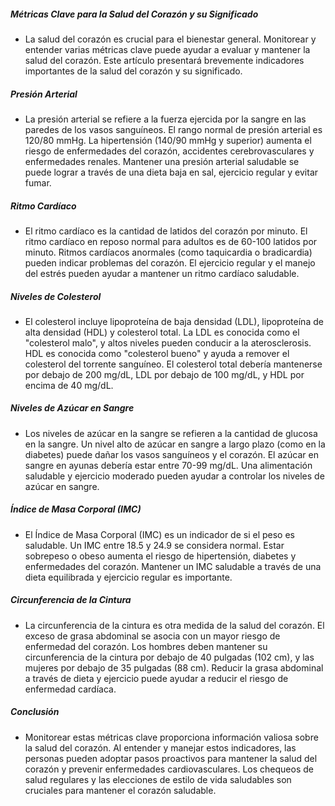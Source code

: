 ##### Métricas Clave para la Salud del Corazón y su Significado
* La salud del corazón es crucial para el bienestar general. Monitorear y entender varias métricas clave puede ayudar a evaluar y mantener la salud del corazón. Este artículo presentará brevemente indicadores importantes de la salud del corazón y su significado.

##### Presión Arterial
* La presión arterial se refiere a la fuerza ejercida por la sangre en las paredes de los vasos sanguíneos. El rango normal de presión arterial es 120/80 mmHg. La hipertensión (140/90 mmHg y superior) aumenta el riesgo de enfermedades del corazón, accidentes cerebrovasculares y enfermedades renales. Mantener una presión arterial saludable se puede lograr a través de una dieta baja en sal, ejercicio regular y evitar fumar.

##### Ritmo Cardíaco
* El ritmo cardíaco es la cantidad de latidos del corazón por minuto. El ritmo cardíaco en reposo normal para adultos es de 60-100 latidos por minuto. Ritmos cardíacos anormales (como taquicardia o bradicardia) pueden indicar problemas del corazón. El ejercicio regular y el manejo del estrés pueden ayudar a mantener un ritmo cardíaco saludable.

##### Niveles de Colesterol
* El colesterol incluye lipoproteína de baja densidad (LDL), lipoproteína de alta densidad (HDL) y colesterol total. La LDL es conocida como el "colesterol malo", y altos niveles pueden conducir a la aterosclerosis. HDL es conocida como "colesterol bueno" y ayuda a remover el colesterol del torrente sanguíneo. El colesterol total debería mantenerse por debajo de 200 mg/dL, LDL por debajo de 100 mg/dL, y HDL por encima de 40 mg/dL.

##### Niveles de Azúcar en Sangre
* Los niveles de azúcar en la sangre se refieren a la cantidad de glucosa en la sangre. Un nivel alto de azúcar en sangre a largo plazo (como en la diabetes) puede dañar los vasos sanguíneos y el corazón. El azúcar en sangre en ayunas debería estar entre 70-99 mg/dL. Una alimentación saludable y ejercicio moderado pueden ayudar a controlar los niveles de azúcar en sangre.

##### Índice de Masa Corporal (IMC)
* El Índice de Masa Corporal (IMC) es un indicador de si el peso es saludable. Un IMC entre 18.5 y 24.9 se considera normal. Estar sobrepeso o obeso aumenta el riesgo de hipertensión, diabetes y enfermedades del corazón. Mantener un IMC saludable a través de una dieta equilibrada y ejercicio regular es importante.

##### Circunferencia de la Cintura
* La circunferencia de la cintura es otra medida de la salud del corazón. El exceso de grasa abdominal se asocia con un mayor riesgo de enfermedad del corazón. Los hombres deben mantener su circunferencia de la cintura por debajo de 40 pulgadas (102 cm), y las mujeres por debajo de 35 pulgadas (88 cm). Reducir la grasa abdominal a través de dieta y ejercicio puede ayudar a reducir el riesgo de enfermedad cardíaca.

##### Conclusión
* Monitorear estas métricas clave proporciona información valiosa sobre la salud del corazón. Al entender y manejar estos indicadores, las personas pueden adoptar pasos proactivos para mantener la salud del corazón y prevenir enfermedades cardiovasculares. Los chequeos de salud regulares y las elecciones de estilo de vida saludables son cruciales para mantener el corazón saludable.